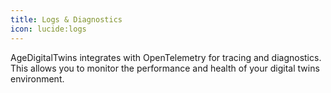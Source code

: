 ```yaml
---
title: Logs & Diagnostics
icon: lucide:logs
---
```


AgeDigitalTwins integrates with OpenTelemetry for tracing and diagnostics. This allows you to monitor the performance and health of your digital twins environment.
